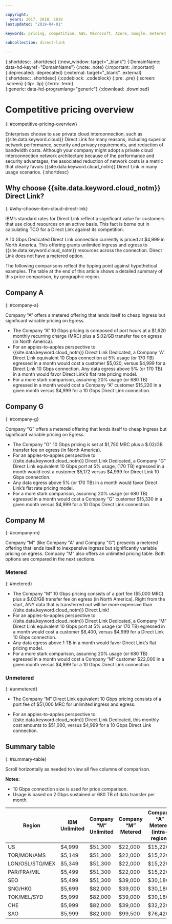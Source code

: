 ```yaml
---

copyright:
  years: 2017, 2018, 2019
lastupdated: "2019-04-01"

keywords: pricing, competition, AWS, Microsoft, Azure, Google, metered, Dedicated, performance, bandwidth, ingress, egress, charges, unmetered, flat rate, apples-to-apples, enterprise, private cloud, costs

subcollection: direct-link

---
```


{:shortdesc: .shortdesc}
{:new_window: target="_blank"}
{:DomainName: data-hd-keyref="DomainName"}
{:note: .note}
{:important: .important}
{:deprecated: .deprecated}
{:external: target="_blank" .external}
{:shortdesc: .shortdesc}
{:codeblock: .codeblock}
{:pre: .pre}
{:screen: .screen}
{:tip: .tip}
{:term: .term}  
{:generic: data-hd-programlang="generic"}
{:download: .download}  

# Competitive pricing overview
{: #competitive-pricing-overview}

Enterprises choose to use private cloud interconnection, such as {{site.data.keyword.cloud}} Direct Link for many reasons, including superior network performance, security and privacy requirements, and reduction of bandwidth costs. Although your company might adopt a private cloud interconnection network architecture because of the performance and security advantages, the associated reduction of network costs is a metric that clearly favors {{site.data.keyword.cloud_notm}} Direct Link in many usage scenarios.
{:shortdesc}

## Why choose {{site.data.keyword.cloud_notm}} Direct Link?
{: #why-choose-ibm-cloud-direct-link}

IBM’s standard rates for Direct Link reflect a significant value for customers that use cloud resources on an active basis. This fact is borne out in calculating TCO for a Direct Link against its competition.

A 10 Gbps Dedicated Direct Link connection currently is priced at $4,999 in North America. This offering grants unlimited ingress and egress to {{site.data.keyword.cloud_notm}} resources across the connection. Direct Link does not have a metered option.

The following comparisons reflect the tipping point against hypothetical examples. The table at the end of this article shows a detailed summary of this price comparison, by geographic region.

## Company A
{: #company-a}

Company “A” offers a metered offering that lends itself to cheap Ingress but significant variable pricing on Egress.
* The Company “A” 10 Gbps pricing is composed of port hours at a $1,620 monthly recurring charge (MRC) plus a $.02/GB transfer fee on egress (in North America).
* For an apples-to-apples perspective to {{site.data.keyword.cloud_notm}} Direct Link Dedicated, a Company “A” Direct Link equivalent 10 Gbps connection at 5% usage (or 170 TB) egressed in a month would cost a customer $5,020, versus $4,999 for a Direct Link 10 Gbps connection. Any data egress above 5% (or 170 TB) in a month would favor Direct Link’s flat rate pricing model.
* For a more stark comparison, assuming 20% usage (or 680 TB) egressed in a month would cost a Company “A” customer $15,220 in a given month versus $4,999 for a 10 Gbps Direct Link connection.

## Company G
{: #company-g}

Company "G" offers a metered offering that lends itself to cheap Ingress but significant variable pricing on Egress.

* The Company "G" 10 Gbps pricing is set at $1,750 MRC plus a $.02/GB transfer fee on egress (in North America).
* For an apples-to-apples perspective to {{site.data.keyword.cloud_notm}} Direct Link Dedicated, a Company "G" Direct Link equivalent 10 Gbps port at 5% usage, (170 TB) egressed in a month would cost a customer $5,172 versus $4,999 for Direct Link 10 Gbps connection.
* Any data egress above 5% (or 170 TB) in a month would favor Direct Link’s flat rate pricing model.
* For a more stark comparison, assuming 20% usage (or 680 TB) egressed in a month would cost a Company “G” customer $15,330 in a given month versus $4,999 for a 10 Gbps Direct Link connection.

## Company M
{: #company-m}

Company "M" (like Company "A" and Company "G") presents a metered offering that lends itself to inexpensive ingress but significantly variable pricing on egress. Company "M" also offers an unlimited pricing table. Both options are compared in the next sections.

### Metered
{: #metered}

* The Company "M" 10 Gbps pricing consists of a port fee ($5,000 MRC) plus a $.02/GB transfer fee on egress (in North America). Right from the start, ANY data that is transferred out will be more expensive than {{site.data.keyword.cloud_notm}} Direct Link!
* For an apples-to-apples perspective to {{site.data.keyword.cloud_notm}} Direct Link Dedicated, a Company “M” Direct Link equivalent 10 Gbps port at 5% usage (or 170 TB) egressed in a month would cost a customer $8,400, versus $4,999 for a Direct Link 10 Gbps connection.
* Any data egress above 1 TB in a month would favor Direct Link’s flat pricing model.
* For a more stark comparison, assuming 20% usage (or 680 TB) egressed in a month would cost a Company “M” customer $22,000 in a given month versus $4,999 for a 10 Gbps Direct Link connection.

### Unmetered
{: #unmetered}

* The Company “M” Direct Link equivalent 10 Gbps pricing consists of a port fee of $51,000 MRC for unlimited ingress and egress.

* For an apples-to-apples perspective to {{site.data.keyword.cloud_notm}} Direct Link Dedicated, this monthly cost amounts to $51,000, versus $4,999 for a 10 Gbps Direct Link connection.

## Summary table
{: #summary-table}

 Scroll horizontally as needed to view all five columns of comparison.

**Notes:**

* 10 Gbps connection size is used for price comparison.
* Usage is based on 2 Gbps sustained or 680 TB of data transfer per month.


| Region | IBM Unlimited | Company “M” Unlimited | Company “M” Metered | Company “A” Metered (intra-region) |
|-----|-----|-----|-----|-----|
| US | $4,999 | $51,300 | $22,000 | $15,220 |
| TOR/MON/AMS | $5,149 | $51,300 | $22,000 | $15,220 |
| LON/OSL/STO/MEX | $5,349 | $51,300 | $22,000 | $15,220 |
| PAR/FRA/MIL | $5,499 | $51,300 |$22,000 | $15,220 |
| SEO | $5,499 | $51,300 | $39,000 | $30,180 |
| SNG/HKG | $5,699 | $82,000 | $39,000 | $30,180 |
| TOK/MEL/SYD | $5,999 |$82,000 | $39,000 | $30,180 |
| CHE | $5,999 |$82,000 | $39,000 | $32,220 |
| SAO | $5,999 |$82,000 | $99,500 | $76,420 |
